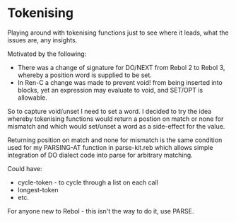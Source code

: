 Tokenising
==========

Playing around with tokenising functions just to see where it leads, what the issues are, any insights.

Motivated by the following:

* There was a change of signature for DO/NEXT from Rebol 2 to Rebol 3, whereby a position word
is supplied to be set.
* In Ren-C a change was made to prevent void! from being inserted into blocks, yet an expression may evaluate
to void, and SET/OPT is allowable.

So to capture void/unset I need to set a word. I decided to try the idea whereby tokenising functions would
return a postion on match or none for mismatch and which would set/unset a word as a side-effect for the value.

Returning position on match and none for mismatch is the same condition used for my PARSING-AT function in
parse-kit.reb which allows simple integration of DO dialect code into parse for arbitrary matching.  


Could have:

* cycle-token - to cycle through a list on each call
* longest-token
* etc.


For anyone new to Rebol - this isn't the way to do it, use PARSE.
